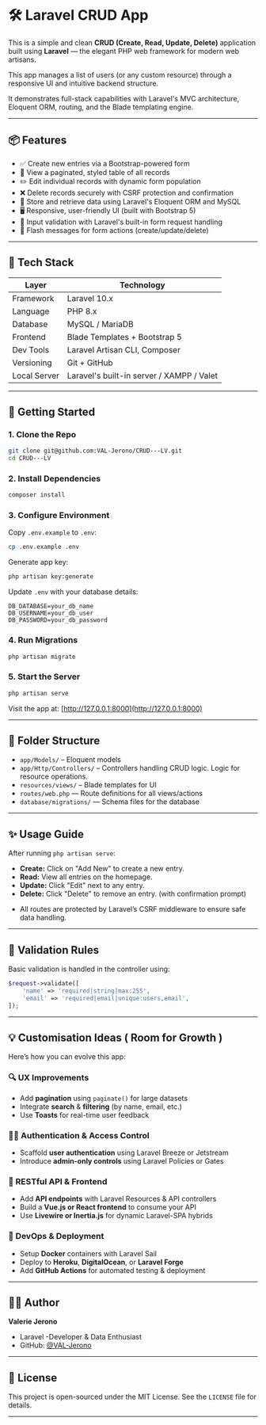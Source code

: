 # 🛠️ Laravel CRUD App

This is a simple and clean **CRUD (Create, Read, Update, Delete)** application built using **Laravel** — the elegant PHP web framework for modern web artisans.

This app manages a list of users (or any custom resource) through a responsive UI and intuitive backend structure. 

It demonstrates full-stack capabilities with Laravel's MVC architecture, Eloquent ORM, routing, and the Blade templating engine.

---

## 📦 Features

* ✅ Create new entries via a Bootstrap-powered form
* 📃 View a paginated, styled table of all records
* ✏️ Edit individual records with dynamic form population
* ❌ Delete records securely with CSRF protection and confirmation
* 💾 Store and retrieve data using Laravel's Eloquent ORM and MySQL
* 🖥️ Responsive, user-friendly UI (built with Bootstrap 5)
* 🧪 Input validation with Laravel's built-in form request handling
* 🔄 Flash messages for form actions (create/update/delete)


---

## 🧰 Tech Stack

| Layer        | Technology                                |
| ------------ | ----------------------------------------- |
| Framework    | Laravel 10.x                              |
| Language     | PHP 8.x                                   |
| Database     | MySQL / MariaDB                           |
| Frontend     | Blade Templates + Bootstrap 5             |
| Dev Tools    | Laravel Artisan CLI, Composer             |
| Versioning   | Git + GitHub                              |
| Local Server | Laravel's built-in server / XAMPP / Valet |

---

## 🚀 Getting Started

### 1. Clone the Repo

```bash
git clone git@github.com:VAL-Jerono/CRUD---LV.git
cd CRUD---LV
````

### 2. Install Dependencies

```bash
composer install
```

### 3. Configure Environment

Copy `.env.example` to `.env`:

```bash
cp .env.example .env
```

Generate app key:

```bash
php artisan key:generate
```

Update `.env` with your database details:

```
DB_DATABASE=your_db_name
DB_USERNAME=your_db_user
DB_PASSWORD=your_db_password
```

### 4. Run Migrations

```bash
php artisan migrate
```

### 5. Start the Server

```bash
php artisan serve
```

Visit the app at: [http://127.0.0.1:8000](http://127.0.0.1:8000)

---

## 📁 Folder Structure

* `app/Models/` – Eloquent models
* `app/Http/Controllers/` – Controllers handling CRUD logic. Logic for resource operations.
* `resources/views/` – Blade templates for UI
* `routes/web.php` — Route definitions for all views/actions
* `database/migrations/` — Schema files for the database
---

## ✨ Usage Guide

After running `php artisan serve`:

* **Create:** Click on "Add New" to create a new entry.
* **Read:** View all entries on the homepage.
* **Update:** Click "Edit" next to any entry.
* **Delete:** Click "Delete" to remove an entry. (with confirmation prompt)

- All routes are protected by Laravel’s CSRF middleware to ensure safe data handling.


---

## 🧪 Validation Rules

Basic validation is handled in the controller using:

```php
$request->validate([
    'name' => 'required|string|max:255',
    'email' => 'required|email|unique:users,email',
]);
```

---

## 💡 Customisation Ideas ( Room for Growth )

Here’s how you can evolve this app:

### 🔍 UX Improvements

* Add **pagination** using `paginate()` for large datasets
* Integrate **search** & **filtering** (by name, email, etc.)
* Use **Toasts** for real-time user feedback

### 🧑‍💼 Authentication & Access Control

* Scaffold **user authentication** using Laravel Breeze or Jetstream
* Introduce **admin-only controls** using Laravel Policies or Gates

### 🔗 RESTful API & Frontend

* Add **API endpoints** with Laravel Resources & API controllers
* Build a **Vue.js or React frontend** to consume your API
* Use **Livewire or Inertia.js** for dynamic Laravel-SPA hybrids

### 🧠 DevOps & Deployment

* Setup **Docker** containers with Laravel Sail
* Deploy to **Heroku**, **DigitalOcean**, or **Laravel Forge**
* Add **GitHub Actions** for automated testing & deployment

---

## 🧑‍💻 Author

**Valerie Jerono** 
* Laravel -Developer & Data Enthusiast
* GitHub: [@VAL-Jerono](https://github.com/VAL-Jerono)

---

## 📜 License

This project is open-sourced under the MIT License. See the `LICENSE` file for details.

---
